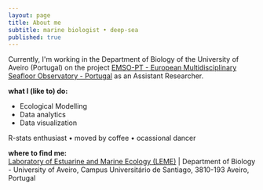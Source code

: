 ```yaml
---
layout: page
title: About me
subtitle: marine biologist • deep-sea
published: true
---
```

Currently, I'm working in the Department of Biology of the University of Aveiro (Portugal) on the project [EMSO-PT - European Multidisciplinary Seafloor Observatory - Portugal](http://www.cesam.ua.pt/index.php?menu=95&language=eng&tabela=projectosdetail&projectid=870) as an Assistant Researcher.

**what I (like to) do:**  

 - Ecological Modelling
 - Data analytics
 - Data visualization  

R-stats enthusiast • moved by coffee • ocassional dancer

**where to find me:**  
[Laboratory of Estuarine and Marine Ecology (LEME)](http://leme.web.ua.pt/leme/home.html) | Department of Biology - University of Aveiro, Campus Universitário de Santiago, 3810-193 Aveiro, Portugal  
